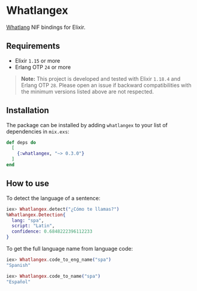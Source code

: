 # Whatlangex

[Whatlang](https://github.com/greyblake/whatlang-rs) NIF bindings for Elixir.

## Requirements

- Elixir `1.15` or more
- Erlang OTP `24` or more

> **Note:** This project is developed and tested with Elixir `1.18.4` and Erlang OTP `28`. Please open an issue if backward compatibilities with the minimum versions listed above are not respected.

## Installation

The package can be installed by adding `whatlangex` to your list of dependencies in `mix.exs`:

```elixir
def deps do
  [
    {:whatlangex, "~> 0.3.0"}
  ]
end
```

## How to use

To detect the language of a sentence:

```elixir
iex> Whatlangex.detect("¿Cómo te llamas?")
%Whatlangex.Detection{
  lang: "spa",
  script: "Latin",
  confidence: 0.6848222396112233
}
```

To get the full language name from language code:

```elixir
iex> Whatlangex.code_to_eng_name("spa")
"Spanish"

iex> Whatlangex.code_to_name("spa")
"Español"
```
